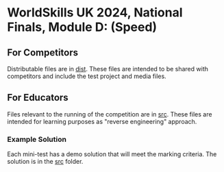 # WorldSkills UK 2024, National Finals, Module D: (Speed)

## For Competitors

Distributable files are in [dist](dist). These files are intended to be shared with competitors and include the test project and media files.

## For Educators

Files relevant to the running of the competition are in [src](src). These files are intended for learning purposes as "reverse engineering" approach.

### Example Solution

Each mini-test has a demo solution that will meet the marking criteria. The solution is in the [src](src) folder.


